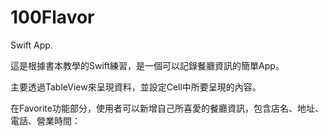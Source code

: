# 100Flavor
Swift App. 

這是根據書本教學的Swift練習，是一個可以記錄餐廳資訊的簡單App。  

主要透過TableView來呈現資料，並設定Cell中所要呈現的內容。  

在Favorite功能部分，使用者可以新增自己所喜愛的餐廳資訊，包含店名、地址、電話、營業時間：

